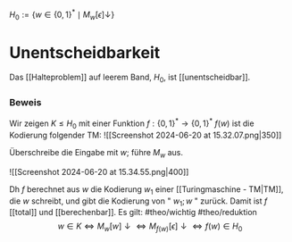 $H_0:=\left\{w \in\{0,1\}^* \mid M_w[\epsilon] \downarrow\right\}$

# Unentscheidbarkeit
Das [[Halteproblem]] auf leerem Band, $H_0$, ist [[unentscheidbar]].
### Beweis
Wir zeigen $K \leq H_0$ mit einer Funktion $f:\{0,1\}^* \rightarrow\{0,1\}^*$ $f(w)$ ist die Kodierung folgender TM:
![[Screenshot 2024-06-20 at 15.32.07.png|350]]

Überschreibe die Eingabe mit $w$; führe $M_w$ aus.

![[Screenshot 2024-06-20 at 15.34.55.png|400]]



Dh $f$ berechnet aus $w$ die Kodierung $w_1$ einer [[Turingmaschine - TM|TM]], die $w$ schreibt, und gibt die Kodierung von " $w_1 ; w$ " zurück.
Damit ist $f$ [[total]] und [[berechenbar]].
Es gilt:
#theo/wichtig #theo/reduktion 
$$\begin{equation*}
w \in K \Leftrightarrow M_w[w] \downarrow \Leftrightarrow M_{f(w)}[\epsilon] \downarrow \Leftrightarrow f(w) \in H_0
\end{equation*}$$



	